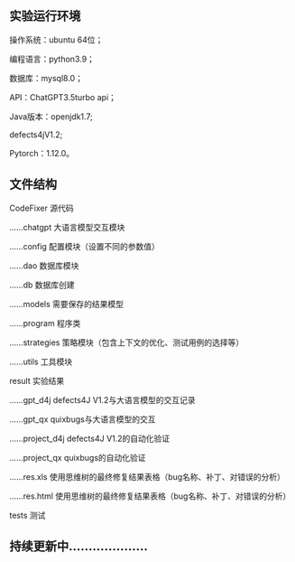 ## 实验运行环境

操作系统：ubuntu 64位；

编程语言：python3.9；

数据库：mysql8.0；

API：ChatGPT3.5turbo api；

Java版本：openjdk1.7;

defects4jV1.2;

Pytorch：1.12.0。

## 文件结构

CodeFixer 	  												源代码 

......chatgpt												   大语言模型交互模块

​......config													 配置模块（设置不同的参数值）

​......dao														 数据库模块

​......db														 数据库创建

​......models												 需要保存的结果模型

​......program												程序类

​......strategies									 策略模块（包含上下文的优化、测试用例的选择等）

​......utils														工具模块

result 			 												实验结果

​......gpt_d4j												   defects4J V1.2与大语言模型的交互记录

​......gpt_qx													quixbugs与大语言模型的交互

​......project_d4j											defects4J V1.2的自动化验证

​......project_qx											 quixbugs的自动化验证

......res.xls                          使用思维树的最终修复结果表格（bug名称、补丁、对错误的分析）

......res.html                         使用思维树的最终修复结果表格（bug名称、补丁、对错误的分析）

tests																测试



## 持续更新中....................



